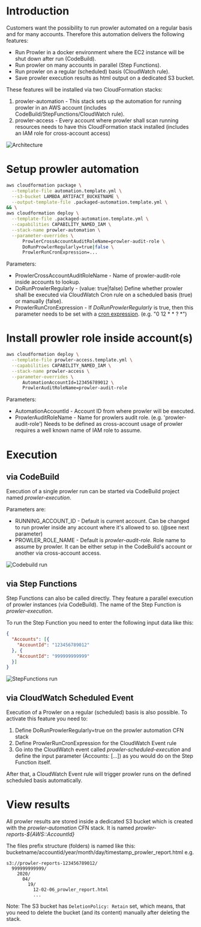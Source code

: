 # Introduction

Customers want the possibility to run prowler automated on a regular basis and for many accounts.
Therefore this automation delivers the following features:
* Run Prowler in a docker environment where the EC2 instance will be shut down after run (CodeBuild).
* Run prowler on many accounts in parallel (Step Functions).
* Run prowler on a regular (scheduled) basis (CloudWatch rule).
* Save prowler execution results as html output on a dedicated S3 bucket.

These features will be installed via two CloudFormation stacks:
1. prowler-automation - This stack sets up the automation for running prowler in an AWS account (includes CodeBuild/StepFunctions/CloudWatch rule).
2. prowler-access - Every account where prowler shall scan running resources needs to have this CloudFormation stack installed (includes an IAM role for cross-account access)

![Architecture](./_doc/architecture.png)

# Setup prowler automation

```sh
aws cloudformation package \
  --template-file automation.template.yml \
  --s3-bucket LAMBDA_ARTIFACT_BUCKETNAME \
  --output-template-file .packaged-automation.template.yml \
&& \
aws cloudformation deploy \
  --template-file .packaged-automation.template.yml \
  --capabilities CAPABILITY_NAMED_IAM \
  --stack-name prowler-automation \
  --parameter-overrides \
      ProwlerCrossAccountAuditRoleName=prowler-audit-role \
      DoRunProwlerRegularly=true|false \
      ProwlerRunCronExpression=...

```

Parameters:
* ProwlerCrossAccountAuditRoleName - Name of prowler-audit-role inside accounts to lookup.
* DoRunProwlerRegularly - (value: true|false) Define whether prowler shall be executed via CloudWatch Cron rule on a scheduled basis (true) or manually (false).
* ProwlerRunCronExpression - If _DoRunProwlerRegularly_ is true, then this parameter needs to be set with a [cron expression](https://docs.aws.amazon.com/AmazonCloudWatch/latest/events/ScheduledEvents.html).
  (e.g. "0 12 * * ? *")

# Install prowler role inside account(s)

```sh
aws cloudformation deploy \
  --template-file prowler-access.template.yml \
  --capabilities CAPABILITY_NAMED_IAM \
  --stack-name prowler-access \
  --parameter-overrides \
      AutomationAccountId=123456789012 \
      ProwlerAuditRoleName=prowler-audit-role
```

Parameters:
* AutomationAccountId - Account ID from where prowler will be executed.
* ProwlerAuditRoleName - Name for prowlers audit role. (e.g. 'prowler-audit-role') Needs to be defined as cross-account usage of prowler requires a well known name of IAM role to assume.

# Execution

## via CodeBuild

Execution of a single prowler run can be started via CodeBuild project named _prowler-execution_.

Parameters are:
* RUNNING_ACCOUNT_ID - Default is current account. Can be changed to run prowler inside any account where it's allowed to so. (@see next parameter)
* PROWLER_ROLE_NAME - Default is _prowler-audit-role_. Role name to assume by prowler. It can be either setup in the CodeBuild's account or another via cross-account access. 

![Codebuild run](./_doc/codebuild_execution.png)

## via Step Functions

Step Functions can also be called directly. They feature a parallel execution of prowler instances (via CodeBuild).
The name of the Step Function is _prowler-execution_.

To run the Step Function you need to enter the following input data like this:
```json
{
  "Accounts": [{
    "AccountId": "123456789012"
  }, {
    "AccountId": "999999999999"
  }]
}
 ```

![StepFunctions run](./_doc/automation-step_function.png)


## via CloudWatch Scheduled Event

Execution of a Prowler on a regular (scheduled) basis is also possible. To activate this feature you need to:
1. Define DoRunProwlerRegularly=true on the prowler automation CFN stack
2. Define ProwlerRunCronExpression for the CloudWatch Event rule
3. Go into the CloudWatch event called _prowler-scheduled-execution_ and define the input parameter (Accounts: [...]) as you would do on the Step Function itself.

After that, a CloudWatch Event rule will trigger prowler runs on the defined scheduled basis automatically.


# View results

All prowler results are stored inside a dedicated S3 bucket which is created with the _prowler-automation_ CFN stack.
It is named _prowler-reports-${AWS::AccountId}_

The files prefix structure (folders) is named like this: bucketname/accountid/year/month/day/timestamp_prowler_report.html
e.g.
```
s3://prowler-reports-123456789012/
  999999999999/
    2020/
      04/
        19/
          12-02-06_prowler_report.html
          ...
```

Note: The S3 bucket has `DeletionPolicy: Retain` set, which means, that you need to delete the bucket (and its content) manually after deleting the stack.